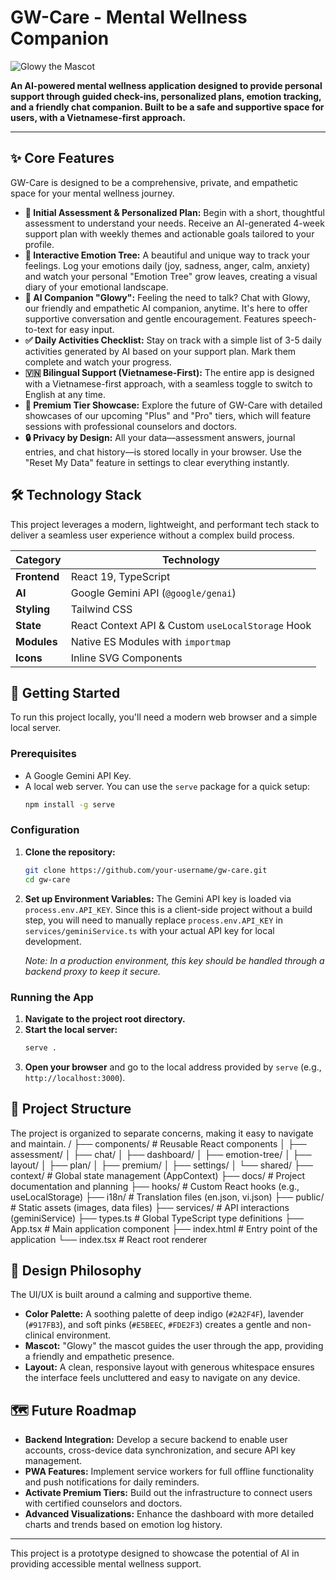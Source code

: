 # GW-Care - Mental Wellness Companion

![Glowy the Mascot](public/images/mascot.png)

**An AI-powered mental wellness application designed to provide personal support through guided check-ins, personalized plans, emotion tracking, and a friendly chat companion. Built to be a safe and supportive space for users, with a Vietnamese-first approach.**

---

## ✨ Core Features

GW-Care is designed to be a comprehensive, private, and empathetic space for your mental wellness journey.

-   **🧠 Initial Assessment & Personalized Plan:** Begin with a short, thoughtful assessment to understand your needs. Receive an AI-generated 4-week support plan with weekly themes and actionable goals tailored to your profile.
-   **🌳 Interactive Emotion Tree:** A beautiful and unique way to track your feelings. Log your emotions daily (joy, sadness, anger, calm, anxiety) and watch your personal "Emotion Tree" grow leaves, creating a visual diary of your emotional landscape.
-   **🤖 AI Companion "Glowy":** Feeling the need to talk? Chat with Glowy, our friendly and empathetic AI companion, anytime. It's here to offer supportive conversation and gentle encouragement. Features speech-to-text for easy input.
-   **✅ Daily Activities Checklist:** Stay on track with a simple list of 3-5 daily activities generated by AI based on your support plan. Mark them complete and watch your progress.
-   **🇻🇳 Bilingual Support (Vietnamese-First):** The entire app is designed with a Vietnamese-first approach, with a seamless toggle to switch to English at any time.
-   **💎 Premium Tier Showcase:** Explore the future of GW-Care with detailed showcases of our upcoming "Plus" and "Pro" tiers, which will feature sessions with professional counselors and doctors.
-   **🔒 Privacy by Design:** All your data—assessment answers, journal entries, and chat history—is stored locally in your browser. Use the "Reset My Data" feature in settings to clear everything instantly.

## 🛠️ Technology Stack

This project leverages a modern, lightweight, and performant tech stack to deliver a seamless user experience without a complex build process.

| Category      | Technology                                    |
| ------------- | --------------------------------------------- |
| **Frontend**  | React 19, TypeScript                          |
| **AI**        | Google Gemini API (`@google/genai`)           |
| **Styling**   | Tailwind CSS                                  |
| **State**     | React Context API & Custom `useLocalStorage` Hook |
| **Modules**   | Native ES Modules with `importmap`            |
| **Icons**     | Inline SVG Components                         |

## 🚀 Getting Started

To run this project locally, you'll need a modern web browser and a simple local server.

### Prerequisites

-   A Google Gemini API Key.
-   A local web server. You can use the `serve` package for a quick setup:
    ```bash
    npm install -g serve
    ```

### Configuration

1.  **Clone the repository:**
    ```bash
    git clone https://github.com/your-username/gw-care.git
    cd gw-care
    ```
2.  **Set up Environment Variables:**
    The Gemini API key is loaded via `process.env.API_KEY`. Since this is a client-side project without a build step, you will need to manually replace `process.env.API_KEY` in `services/geminiService.ts` with your actual API key for local development.

    *Note: In a production environment, this key should be handled through a backend proxy to keep it secure.*

### Running the App

1.  **Navigate to the project root directory.**
2.  **Start the local server:**
    ```bash
    serve .
    ```
3.  **Open your browser** and go to the local address provided by `serve` (e.g., `http://localhost:3000`).

## 📁 Project Structure

The project is organized to separate concerns, making it easy to navigate and maintain.
/
├── components/ # Reusable React components
│ ├── assessment/
│ ├── chat/
│ ├── dashboard/
│ ├── emotion-tree/
│ ├── layout/
│ ├── plan/
│ ├── premium/
│ ├── settings/
│ └── shared/
├── context/ # Global state management (AppContext)
├── docs/ # Project documentation and planning
├── hooks/ # Custom React hooks (e.g., useLocalStorage)
├── i18n/ # Translation files (en.json, vi.json)
├── public/ # Static assets (images, data files)
├── services/ # API interactions (geminiService)
├── types.ts # Global TypeScript type definitions
├── App.tsx # Main application component
├── index.html # Entry point of the application
└── index.tsx # React root renderer

## 🎨 Design Philosophy

The UI/UX is built around a calming and supportive theme.

-   **Color Palette:** A soothing palette of deep indigo (`#2A2F4F`), lavender (`#917FB3`), and soft pinks (`#E5BEEC`, `#FDE2F3`) creates a gentle and non-clinical environment.
-   **Mascot:** "Glowy" the mascot guides the user through the app, providing a friendly and empathetic presence.
-   **Layout:** A clean, responsive layout with generous whitespace ensures the interface feels uncluttered and easy to navigate on any device.

## 🗺️ Future Roadmap

-   **Backend Integration:** Develop a secure backend to enable user accounts, cross-device data synchronization, and secure API key management.
-   **PWA Features:** Implement service workers for full offline functionality and push notifications for daily reminders.
-   **Activate Premium Tiers:** Build out the infrastructure to connect users with certified counselors and doctors.
-   **Advanced Visualizations:** Enhance the dashboard with more detailed charts and trends based on emotion log history.

---

This project is a prototype designed to showcase the potential of AI in providing accessible mental wellness support.
